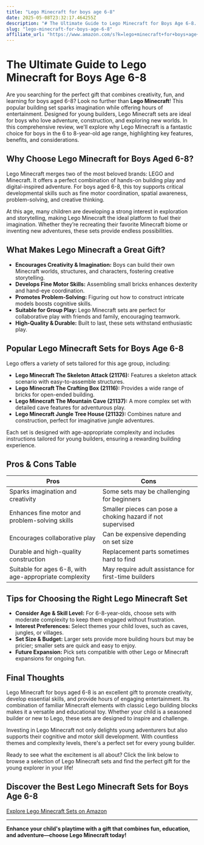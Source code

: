 ```yaml
---
title: "Lego Minecraft for boys age 6-8"
date: 2025-05-08T23:32:17.464255Z
description: "# The Ultimate Guide to Lego Minecraft for Boys Age 6-8..."
slug: "lego-minecraft-for-boys-age-6-8"
affiliate_url: "https://www.amazon.com/s?k=lego+minecraft+for+boys+age+6-8&crid=3D9AMPV2IG9J4&sprefix=Lego+minecraft+for+%2Caps%2C1002&linkCode=ll2&tag=alrimweb-20&linkId=990c2dac3312ab94401a170e95dd590e&language=en_US&ref_=as_li_ss_tl"
---
```

# The Ultimate Guide to Lego Minecraft for Boys Age 6-8

Are you searching for the perfect gift that combines creativity, fun, and learning for boys aged 6-8? Look no further than **Lego Minecraft**! This popular building set sparks imagination while offering hours of entertainment. Designed for young builders, Lego Minecraft sets are ideal for boys who love adventure, construction, and exploring new worlds. In this comprehensive review, we'll explore why Lego Minecraft is a fantastic choice for boys in the 6 to 8-year-old age range, highlighting key features, benefits, and considerations.

## Why Choose Lego Minecraft for Boys Aged 6-8?

Lego Minecraft merges two of the most beloved brands: LEGO and Minecraft. It offers a perfect combination of hands-on building play and digital-inspired adventure. For boys aged 6-8, this toy supports critical developmental skills such as fine motor coordination, spatial awareness, problem-solving, and creative thinking.

At this age, many children are developing a strong interest in exploration and storytelling, making Lego Minecraft the ideal platform to fuel their imagination. Whether they’re recreating their favorite Minecraft biome or inventing new adventures, these sets provide endless possibilities.

## What Makes Lego Minecraft a Great Gift?

- **Encourages Creativity & Imagination:** Boys can build their own Minecraft worlds, structures, and characters, fostering creative storytelling.
- **Develops Fine Motor Skills:** Assembling small bricks enhances dexterity and hand-eye coordination.
- **Promotes Problem-Solving:** Figuring out how to construct intricate models boosts cognitive skills.
- **Suitable for Group Play:** Lego Minecraft sets are perfect for collaborative play with friends and family, encouraging teamwork.
- **High-Quality & Durable:** Built to last, these sets withstand enthusiastic play.

## Popular Lego Minecraft Sets for Boys Age 6-8

Lego offers a variety of sets tailored for this age group, including:

- **Lego Minecraft The Skeleton Attack (21176):** Features a skeleton attack scenario with easy-to-assemble structures.
- **Lego Minecraft The Crafting Box (21116):** Provides a wide range of bricks for open-ended building.
- **Lego Minecraft The Mountain Cave (21137):** A more complex set with detailed cave features for adventurous play.
- **Lego Minecraft Jungle Tree House (21132):** Combines nature and construction, perfect for imaginative jungle adventures.

Each set is designed with age-appropriate complexity and includes instructions tailored for young builders, ensuring a rewarding building experience.

## Pros & Cons Table

| Pros                                              | Cons                                              |
|---------------------------------------------------|---------------------------------------------------|
| Sparks imagination and creativity               | Some sets may be challenging for beginners      |
| Enhances fine motor and problem-solving skills  | Smaller pieces can pose a choking hazard if not supervised |
| Encourages collaborative play                   | Can be expensive depending on set size           |
| Durable and high-quality construction          | Replacement parts sometimes hard to find        |
| Suitable for ages 6-8, with age-appropriate complexity | May require adult assistance for first-time builders |

## Tips for Choosing the Right Lego Minecraft Set

- **Consider Age & Skill Level:** For 6-8-year-olds, choose sets with moderate complexity to keep them engaged without frustration.
- **Interest Preferences:** Select themes your child loves, such as caves, jungles, or villages.
- **Set Size & Budget:** Larger sets provide more building hours but may be pricier; smaller sets are quick and easy to enjoy.
- **Future Expansion:** Pick sets compatible with other Lego or Minecraft expansions for ongoing fun.

## Final Thoughts

Lego Minecraft for boys aged 6-8 is an excellent gift to promote creativity, develop essential skills, and provide hours of engaging entertainment. Its combination of familiar Minecraft elements with classic Lego building blocks makes it a versatile and educational toy. Whether your child is a seasoned builder or new to Lego, these sets are designed to inspire and challenge.

Investing in Lego Minecraft not only delights young adventurers but also supports their cognitive and motor skill development. With countless themes and complexity levels, there's a perfect set for every young builder.

Ready to see what the excitement is all about? Click the link below to browse a selection of Lego Minecraft sets and find the perfect gift for the young explorer in your life!

## Discover the Best Lego Minecraft Sets for Boys Age 6-8

[Explore Lego Minecraft Sets on Amazon](https://www.amazon.com/s?k=lego+minecraft+for+boys+age+6-8&crid=3D9AMPV2IG9J4&sprefix=Lego+minecraft+for+%2Caps%2C1002&linkCode=ll2&tag=alrimweb-20&linkId=990c2dac3312ab94401a170e95dd590e&language=en_US&ref_=as_li_ss_tl)

---

**Enhance your child's playtime with a gift that combines fun, education, and adventure—choose Lego Minecraft today!**